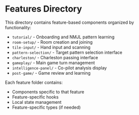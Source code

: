 # Features Directory

This directory contains feature-based components organized by functionality:

- `tutorial/` - Onboarding and NMJL pattern learning
- `room-setup/` - Room creation and joining
- `tile-input/` - Hand input and scanning
- `pattern-selection/` - Target pattern selection interface  
- `charleston/` - Charleston passing interface
- `gameplay/` - Main game turn management
- `intelligence-panel/` - Co-pilot analysis display
- `post-game/` - Game review and learning

Each feature folder contains:
- Components specific to that feature
- Feature-specific hooks
- Local state management
- Feature-specific types (if needed)
